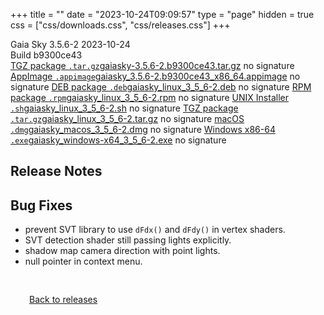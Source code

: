 +++
title = ""
date = "2023-10-24T09:09:57"
type = "page"
hidden = true
css = ["css/downloads.css", "css/releases.css"]
+++

<div class="download-container">
<div id="download-title">
<i class="fa-solid fa-tag"></i>
Gaia Sky <span class="downloads-version">3.5.6-2</span> 
<time class="downloads-releasedate" datetime="2023-10-24T09:09:57" title="Published: 2023-10-24T09:09:57"><i class="fa-solid fa-calendar"></i> 2023-10-24</time>
<div class="downloads-build">Build b9300ce43</div></div>
<div class="download-section">
<a href="https://gaia.ari.uni-heidelberg.de/gaiasky/releases/3.5.6-2.b9300ce43/gaiasky-3.5.6-2.b9300ce43.tar.gz" class="download-button"><i class="fa-solid fa-file-zipper"></i> TGZ package <code>.tar.gz</code><span class="download-sub">gaiasky-3.5.6-2.b9300ce43.tar.gz</span></a>
<span class="signature">no signature</span>
<a href="https://gaia.ari.uni-heidelberg.de/gaiasky/releases/3.5.6-2.b9300ce43/gaiasky_3.5.6-2.b9300ce43_x86_64.appimage" class="download-button"><i class="fa-solid fa-box-archive"></i> AppImage <code>.appimage</code><span class="download-sub">gaiasky_3.5.6-2.b9300ce43_x86_64.appimage</span></a>
<span class="signature">no signature</span>
<a href="https://gaia.ari.uni-heidelberg.de/gaiasky/releases/3.5.6-2.b9300ce43/gaiasky_linux_3_5_6-2.deb" class="download-button"><i class="fa-brands fa-debian"></i> DEB package <code>.deb</code><span class="download-sub">gaiasky_linux_3_5_6-2.deb</span></a>
<span class="signature">no signature</span>
<a href="https://gaia.ari.uni-heidelberg.de/gaiasky/releases/3.5.6-2.b9300ce43/gaiasky_linux_3_5_6-2.rpm" class="download-button"><i class="fa-brands fa-fedora"></i> RPM package <code>.rpm</code><span class="download-sub">gaiasky_linux_3_5_6-2.rpm</span></a>
<span class="signature">no signature</span>
<a href="https://gaia.ari.uni-heidelberg.de/gaiasky/releases/3.5.6-2.b9300ce43/gaiasky_linux_3_5_6-2.sh" class="download-button"><i class="fa fa-terminal"></i> UNIX Installer <code>.sh</code><span class="download-sub">gaiasky_linux_3_5_6-2.sh</span></a>
<span class="signature">no signature</span>
<a href="https://gaia.ari.uni-heidelberg.de/gaiasky/releases/3.5.6-2.b9300ce43/gaiasky_linux_3_5_6-2.tar.gz" class="download-button"><i class="fa-solid fa-file-zipper"></i> TGZ package <code>.tar.gz</code><span class="download-sub">gaiasky_linux_3_5_6-2.tar.gz</span></a>
<span class="signature">no signature</span>
<a href="https://gaia.ari.uni-heidelberg.de/gaiasky/releases/3.5.6-2.b9300ce43/gaiasky_macos_3_5_6-2.dmg" class="download-button"><i class="fa-brands fa-apple"></i> macOS <code>.dmg</code><span class="download-sub">gaiasky_macos_3_5_6-2.dmg</span></a>
<span class="signature">no signature</span>
<a href="https://gaia.ari.uni-heidelberg.de/gaiasky/releases/3.5.6-2.b9300ce43/gaiasky_windows-x64_3_5_6-2.exe" class="download-button"><i class="fa-brands fa-windows"></i> Windows x86-64 <code>.exe</code><span class="download-sub">gaiasky_windows-x64_3_5_6-2.exe</span></a>
<span class="signature">no signature</span>
</div>
</div>

<section class="release-notes">

# Release Notes


## Bug Fixes
- prevent SVT library to use `dFdx()` and `dFdy()` in vertex shaders.
- SVT detection shader still passing lights explicitly.
- shadow map camera direction with point lights.
- null pointer in context menu.
</section>


<p class="center-text" style="padding: 30px;">
<i class="fa-solid fa-circle-arrow-left"></i> <a href="/downloads/releases">Back to releases</a>
</p>
